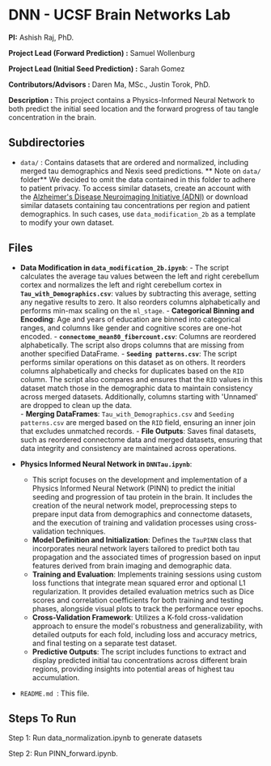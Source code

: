 # DNN - UCSF Brain Networks Lab

**PI:** Ashish Raj, PhD.

**Project Lead (Forward Prediction) :** Samuel Wollenburg

**Project Lead (Initial Seed Prediction) :** Sarah Gomez

**Contributors/Advisors :** Daren Ma, MSc.,  Justin Torok, PhD.

**Description :** This project contains a Physics-Informed Neural Network to both predict the initial seed location and the forward progress of tau tangle concentration in the brain.

## Subdirectories 

- `data/` : Contains datasets that are ordered and normalized, including merged tau demographics and Nexis seed predictions.
** Note on `data/` folder**
We decided to omit the data contained in this folder to adhere to patient privacy. To access similar datasets, create an account with the [Alzheimer's Disease Neuroimaging Initiative (ADNI)](https://adni.loni.usc.edu/) or download similar datasets containing tau concentrations per region and patient demographics. In such cases, use `data_modification_2b` as a template to modify your own dataset.


## Files

- **Data Modification in `data_modification_2b.ipynb`**:
        - The script calculates the average tau values between the left and right cerebellum cortex and normalizes the left and right cerebellum cortex in  **`Tau_with_Demographics.csv`**: values by subtracting this average, setting any negative results to zero. It also reorders columns alphabetically and performs min-max scaling on the `ml_stage`.
        - **Categorical Binning and Encoding**: Age and years of education are binned into categorical ranges, and columns like gender and cognitive scores are one-hot encoded.
         - **`connectome_mean80_fibercount.csv`**: Columns are reordered alphabetically. The script also drops columns that are missing from another specified DataFrame. 
        - **`Seeding patterns.csv`**: The script performs similar operations on this dataset as on others. It reorders columns alphabetically and checks for duplicates based on the `RID` column. The script also compares and ensures that the `RID` values in this dataset match those in the demographic data to maintain consistency across merged datasets. Additionally, columns starting with 'Unnamed' are dropped to clean up the data.        
        - **Merging DataFrames**: `Tau_with_Demographics.csv` and `Seeding patterns.csv` are merged based on the `RID` field, ensuring an inner join that excludes unmatched records.
        - **File Outputs**: Saves final datasets, such as reordered connectome data and merged datasets, ensuring that data integrity and consistency are maintained across operations.


- **Physics Informed Neural Network in `DNNTau.ipynb`**:
    - This script focuses on the development and implementation of a Physics Informed Neural Network (PINN) to predict the initial seeding and progression of tau protein in the brain. It includes the creation of the neural network model, preprocessing steps to prepare input data from demographics and connectome datasets, and the execution of training and validation processes using cross-validation techniques.
    - **Model Definition and Initialization**: Defines the `TauPINN` class that incorporates neural network layers tailored to predict both tau propagation and the associated times of progression based on input features derived from brain imaging and demographic data.
    - **Training and Evaluation**: Implements training sessions using custom loss functions that integrate mean squared error and optional L1 regularization. It provides detailed evaluation metrics such as Dice scores and correlation coefficients for both training and testing phases, alongside visual plots to track the performance over epochs.
    - **Cross-Validation Framework**: Utilizes a K-fold cross-validation approach to ensure the model's robustness and generalizability, with detailed outputs for each fold, including loss and accuracy metrics, and final testing on a separate test dataset.
    - **Predictive Outputs**: The script includes functions to extract and display predicted initial tau concentrations across different brain regions, providing insights into potential areas of highest tau accumulation.
  

- `README.md `: This file.


## Steps To Run

Step 1: Run data_normalization.ipynb to generate datasets

Step 2: Run PINN_forward.ipynb.
